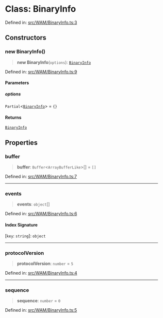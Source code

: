 # Class: BinaryInfo

Defined in: [src/WAM/BinaryInfo.ts:3](https://github.com/Fokusdotid/Baileys/blob/db1d3e5f41e9eede5877460f9adbb0224021575c/src/WAM/BinaryInfo.ts#L3)

## Constructors

### new BinaryInfo()

> **new BinaryInfo**(`options`): [`BinaryInfo`](BinaryInfo.md)

Defined in: [src/WAM/BinaryInfo.ts:9](https://github.com/Fokusdotid/Baileys/blob/db1d3e5f41e9eede5877460f9adbb0224021575c/src/WAM/BinaryInfo.ts#L9)

#### Parameters

##### options

`Partial`\<[`BinaryInfo`](BinaryInfo.md)\> = `{}`

#### Returns

[`BinaryInfo`](BinaryInfo.md)

## Properties

### buffer

> **buffer**: `Buffer`\<`ArrayBufferLike`\>[] = `[]`

Defined in: [src/WAM/BinaryInfo.ts:7](https://github.com/Fokusdotid/Baileys/blob/db1d3e5f41e9eede5877460f9adbb0224021575c/src/WAM/BinaryInfo.ts#L7)

***

### events

> **events**: `object`[]

Defined in: [src/WAM/BinaryInfo.ts:6](https://github.com/Fokusdotid/Baileys/blob/db1d3e5f41e9eede5877460f9adbb0224021575c/src/WAM/BinaryInfo.ts#L6)

#### Index Signature

\[`key`: `string`\]: `object`

***

### protocolVersion

> **protocolVersion**: `number` = `5`

Defined in: [src/WAM/BinaryInfo.ts:4](https://github.com/Fokusdotid/Baileys/blob/db1d3e5f41e9eede5877460f9adbb0224021575c/src/WAM/BinaryInfo.ts#L4)

***

### sequence

> **sequence**: `number` = `0`

Defined in: [src/WAM/BinaryInfo.ts:5](https://github.com/Fokusdotid/Baileys/blob/db1d3e5f41e9eede5877460f9adbb0224021575c/src/WAM/BinaryInfo.ts#L5)

